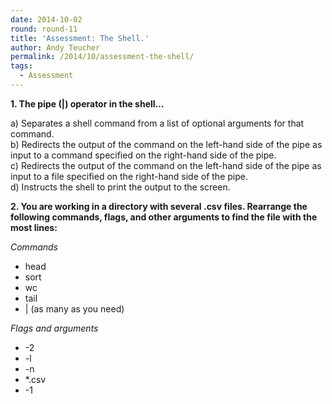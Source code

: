 ```yaml
---
date: 2014-10-02
round: round-11
title: 'Assessment: The Shell.'
author: Andy Teucher
permalink: /2014/10/assessment-the-shell/
tags:
  - Assessment
---
```

**1. The pipe (|) operator in the shell&#8230;**

a) Separates a shell command from a list of optional arguments for that command.  
b) Redirects the output of the command on the left-hand side of the pipe as input to a command specified on the right-hand side of the pipe.  
c) Redirects the output of the command on the left-hand side of the pipe as input to a file specified on the right-hand side of the pipe.  
d) Instructs the shell to print the output to the screen.

**2. You are working in a directory with several .csv files. Rearrange the following commands, flags, and other arguments to find the file with the most lines:**

*Commands*

*   head
*   sort
*   wc
*   tail
*   | (as many as you need)

*Flags and arguments*

*   -2
*   -l
*   -n
*   *.csv
*   -1
